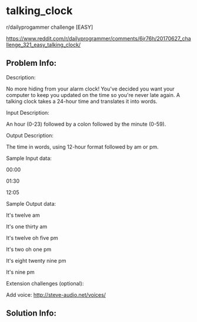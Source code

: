 # talking_clock
r/dailyprogammer challenge [EASY]

https://www.reddit.com/r/dailyprogrammer/comments/6jr76h/20170627_challenge_321_easy_talking_clock/

Problem Info:
---------------------------------------------------

Description:

No more hiding from your alarm clock! You've decided you want your computer to keep you updated on the time so you're never late again. A talking clock takes a 24-hour time and translates it into words.

Input Description:

An hour (0-23) followed by a colon followed by the minute (0-59).

Output Description:

The time in words, using 12-hour format followed by am or pm.

Sample Input data:

00:00

01:30

12:05


Sample Output data:

It's twelve am

It's one thirty am

It's twelve oh five pm

It's two oh one pm

It's eight twenty nine pm

It's nine pm


Extension challenges (optional):

Add voice: http://steve-audio.net/voices/

Solution Info:
---------------------------------------------------


